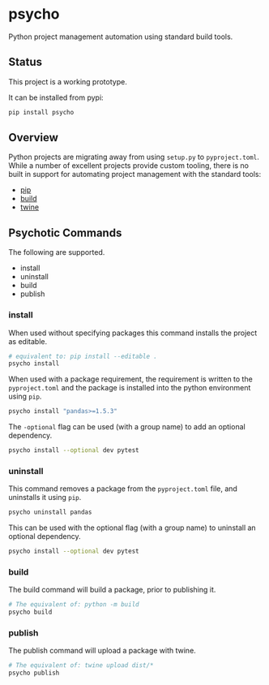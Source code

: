 # psycho

Python project management automation using standard build tools.

## Status

This project is a working prototype.

It can be installed from pypi:

```bash
pip install psycho
```

## Overview

Python projects are migrating away from using `setup.py` to `pyproject.toml`.
While a number of excellent projects provide custom tooling, there is no built
in support for automating project management with the standard tools:

* [pip](https://pypi.org/project/pip/)
* [build](https://pypi.org/project/build/)
* [twine](https://pypi.org/project/twine/)

## Psychotic Commands

The following are supported.

* install
* uninstall
* build
* publish

### install

When used without specifying packages this command installs the project as editable.

```bash
# equivalent to: pip install --editable .
psycho install
```

When used with a package requirement, the requirement is written to the `pyproject.toml`
and the package is installed into the python environment using `pip`.

```bash
psycho install "pandas>=1.5.3"
```

The `-optional` flag can be used (with a group name) to add an optional dependency.

```bash
psycho install --optional dev pytest
```

### uninstall

This command removes a package from the `pyproject.toml` file, and uninstalls
it using `pip`.

```bash
psycho uninstall pandas
```

This can be used with the optional flag (with a group name) to uninstall an optional
dependency.

```bash
psycho install --optional dev pytest
```

### build

The build command will build a package, prior to publishing it.

```bash
# The equivalent of: python -m build
psycho build
```

### publish

The publish command will upload a package with twine.

```bash
# The equivalent of: twine upload dist/*
psycho publish
```
